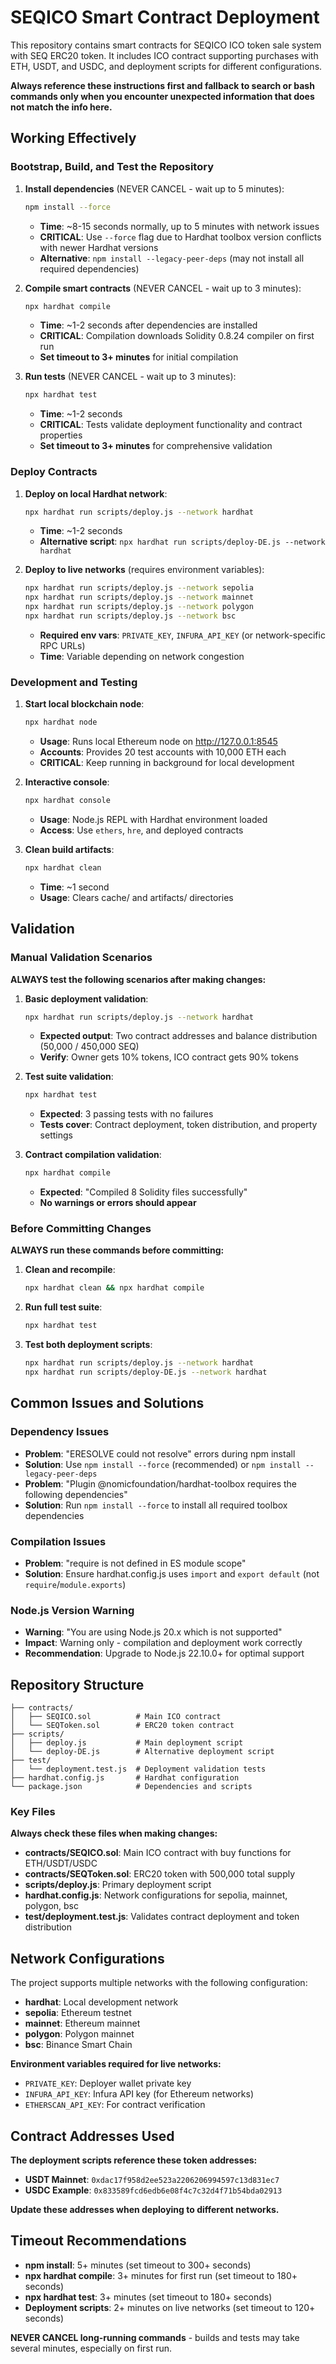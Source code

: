 # SEQICO Smart Contract Deployment

This repository contains smart contracts for SEQICO ICO token sale system with SEQ ERC20 token. It includes ICO contract supporting purchases with ETH, USDT, and USDC, and deployment scripts for different configurations.

**Always reference these instructions first and fallback to search or bash commands only when you encounter unexpected information that does not match the info here.**

## Working Effectively

### Bootstrap, Build, and Test the Repository

1. **Install dependencies** (NEVER CANCEL - wait up to 5 minutes):
   ```bash
   npm install --force
   ```
   - **Time**: ~8-15 seconds normally, up to 5 minutes with network issues
   - **CRITICAL**: Use `--force` flag due to Hardhat toolbox version conflicts with newer Hardhat versions
   - **Alternative**: `npm install --legacy-peer-deps` (may not install all required dependencies)

2. **Compile smart contracts** (NEVER CANCEL - wait up to 3 minutes):
   ```bash
   npx hardhat compile
   ```
   - **Time**: ~1-2 seconds after dependencies are installed
   - **CRITICAL**: Compilation downloads Solidity 0.8.24 compiler on first run
   - **Set timeout to 3+ minutes** for initial compilation

3. **Run tests** (NEVER CANCEL - wait up to 3 minutes):
   ```bash
   npx hardhat test
   ```
   - **Time**: ~1-2 seconds 
   - **CRITICAL**: Tests validate deployment functionality and contract properties
   - **Set timeout to 3+ minutes** for comprehensive validation

### Deploy Contracts

1. **Deploy on local Hardhat network**:
   ```bash
   npx hardhat run scripts/deploy.js --network hardhat
   ```
   - **Time**: ~1-2 seconds
   - **Alternative script**: `npx hardhat run scripts/deploy-DE.js --network hardhat`

2. **Deploy to live networks** (requires environment variables):
   ```bash
   npx hardhat run scripts/deploy.js --network sepolia
   npx hardhat run scripts/deploy.js --network mainnet
   npx hardhat run scripts/deploy.js --network polygon
   npx hardhat run scripts/deploy.js --network bsc
   ```
   - **Required env vars**: `PRIVATE_KEY`, `INFURA_API_KEY` (or network-specific RPC URLs)
   - **Time**: Variable depending on network congestion

### Development and Testing

1. **Start local blockchain node**:
   ```bash
   npx hardhat node
   ```
   - **Usage**: Runs local Ethereum node on http://127.0.0.1:8545
   - **Accounts**: Provides 20 test accounts with 10,000 ETH each
   - **CRITICAL**: Keep running in background for local development

2. **Interactive console**:
   ```bash
   npx hardhat console
   ```
   - **Usage**: Node.js REPL with Hardhat environment loaded
   - **Access**: Use `ethers`, `hre`, and deployed contracts

3. **Clean build artifacts**:
   ```bash
   npx hardhat clean
   ```
   - **Time**: ~1 second
   - **Usage**: Clears cache/ and artifacts/ directories

## Validation

### Manual Validation Scenarios

**ALWAYS test the following scenarios after making changes:**

1. **Basic deployment validation**:
   ```bash
   npx hardhat run scripts/deploy.js --network hardhat
   ```
   - **Expected output**: Two contract addresses and balance distribution (50,000 / 450,000 SEQ)
   - **Verify**: Owner gets 10% tokens, ICO contract gets 90% tokens

2. **Test suite validation**:
   ```bash
   npx hardhat test
   ```
   - **Expected**: 3 passing tests with no failures
   - **Tests cover**: Contract deployment, token distribution, and property settings

3. **Contract compilation validation**:
   ```bash
   npx hardhat compile
   ```
   - **Expected**: "Compiled 8 Solidity files successfully"
   - **No warnings or errors should appear**

### Before Committing Changes

**ALWAYS run these commands before committing:**

1. **Clean and recompile**:
   ```bash
   npx hardhat clean && npx hardhat compile
   ```

2. **Run full test suite**:
   ```bash
   npx hardhat test
   ```

3. **Test both deployment scripts**:
   ```bash
   npx hardhat run scripts/deploy.js --network hardhat
   npx hardhat run scripts/deploy-DE.js --network hardhat
   ```

## Common Issues and Solutions

### Dependency Issues
- **Problem**: "ERESOLVE could not resolve" errors during npm install
- **Solution**: Use `npm install --force` (recommended) or `npm install --legacy-peer-deps`
- **Problem**: "Plugin @nomicfoundation/hardhat-toolbox requires the following dependencies"
- **Solution**: Run `npm install --force` to install all required toolbox dependencies

### Compilation Issues  
- **Problem**: "require is not defined in ES module scope"
- **Solution**: Ensure hardhat.config.js uses `import` and `export default` (not `require`/`module.exports`)

### Node.js Version Warning
- **Warning**: "You are using Node.js 20.x which is not supported"
- **Impact**: Warning only - compilation and deployment work correctly
- **Recommendation**: Upgrade to Node.js 22.10.0+ for optimal support

## Repository Structure

```
├── contracts/
│   ├── SEQICO.sol          # Main ICO contract
│   └── SEQToken.sol        # ERC20 token contract
├── scripts/
│   ├── deploy.js           # Main deployment script
│   └── deploy-DE.js        # Alternative deployment script
├── test/
│   └── deployment.test.js  # Deployment validation tests
├── hardhat.config.js       # Hardhat configuration
└── package.json            # Dependencies and scripts
```

### Key Files

**Always check these files when making changes:**

- **contracts/SEQICO.sol**: Main ICO contract with buy functions for ETH/USDT/USDC
- **contracts/SEQToken.sol**: ERC20 token with 500,000 total supply
- **scripts/deploy.js**: Primary deployment script
- **hardhat.config.js**: Network configurations for sepolia, mainnet, polygon, bsc
- **test/deployment.test.js**: Validates contract deployment and token distribution

## Network Configurations

The project supports multiple networks with the following configuration:

- **hardhat**: Local development network
- **sepolia**: Ethereum testnet
- **mainnet**: Ethereum mainnet  
- **polygon**: Polygon mainnet
- **bsc**: Binance Smart Chain

**Environment variables required for live networks:**
- `PRIVATE_KEY`: Deployer wallet private key
- `INFURA_API_KEY`: Infura API key (for Ethereum networks)
- `ETHERSCAN_API_KEY`: For contract verification

## Contract Addresses Used

**The deployment scripts reference these token addresses:**
- **USDT Mainnet**: `0xdac17f958d2ee523a2206206994597c13d831ec7`
- **USDC Example**: `0x833589fcd6edb6e08f4c7c32d4f71b54bda02913`

**Update these addresses when deploying to different networks.**

## Timeout Recommendations

- **npm install**: 5+ minutes (set timeout to 300+ seconds)
- **npx hardhat compile**: 3+ minutes for first run (set timeout to 180+ seconds)  
- **npx hardhat test**: 3+ minutes (set timeout to 180+ seconds)
- **Deployment scripts**: 2+ minutes on live networks (set timeout to 120+ seconds)

**NEVER CANCEL long-running commands** - builds and tests may take several minutes, especially on first run.